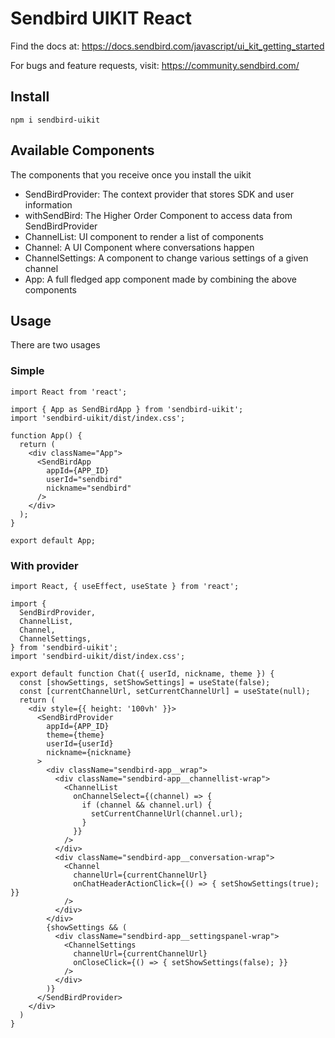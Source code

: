 # Sendbird UIKIT React

Find the docs at: https://docs.sendbird.com/javascript/ui_kit_getting_started

For bugs and feature requests, visit: https://community.sendbird.com/

## Install

`npm i sendbird-uikit`

## Available Components

The components that you receive once you install the uikit

* SendBirdProvider: The context provider that stores SDK and user information
* withSendBird: The Higher Order Component to access data from SendBirdProvider
* ChannelList: UI component to render a list of components
* Channel: A UI Component where conversations happen
* ChannelSettings: A component to change various settings of a given channel
* App: A full fledged app component made by combining the above components

## Usage

There are two usages

### Simple

```
import React from 'react';

import { App as SendBirdApp } from 'sendbird-uikit';
import 'sendbird-uikit/dist/index.css';

function App() {
  return (
    <div className="App">
      <SendBirdApp
        appId={APP_ID}
        userId="sendbird"
        nickname="sendbird"
      />
    </div>
  );
}

export default App;
```

### With provider

```
import React, { useEffect, useState } from 'react';

import {
  SendBirdProvider,
  ChannelList,
  Channel,
  ChannelSettings,
} from 'sendbird-uikit';
import 'sendbird-uikit/dist/index.css';

export default function Chat({ userId, nickname, theme }) {
  const [showSettings, setShowSettings] = useState(false);
  const [currentChannelUrl, setCurrentChannelUrl] = useState(null);
  return (
    <div style={{ height: '100vh' }}>
      <SendBirdProvider
        appId={APP_ID}
        theme={theme}
        userId={userId}
        nickname={nickname}
      >
        <div className="sendbird-app__wrap">
          <div className="sendbird-app__channellist-wrap">
            <ChannelList
              onChannelSelect={(channel) => {
                if (channel && channel.url) {
                  setCurrentChannelUrl(channel.url);
                }
              }}
            />
          </div>
          <div className="sendbird-app__conversation-wrap">
            <Channel
              channelUrl={currentChannelUrl}
              onChatHeaderActionClick={() => { setShowSettings(true); }}
            />
          </div>
        </div>
        {showSettings && (
          <div className="sendbird-app__settingspanel-wrap">
            <ChannelSettings
              channelUrl={currentChannelUrl}
              onCloseClick={() => { setShowSettings(false); }}
            />
          </div>
        )}
      </SendBirdProvider>
    </div>
  )
}
```
